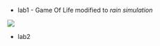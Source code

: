 - lab1 -  Game Of Life modified to *rain simulation*

![](https://user-images.githubusercontent.com/64365037/156899951-01d81c4f-b88d-4368-a6e4-47d0d60cf1bf.png)
- lab2
